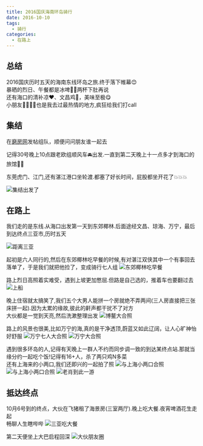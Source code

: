 ```yaml
---
title: 2016国庆海南环岛骑行
date: 2016-10-10
tags:
  - 骑行
categories:
  - 在路上
---
```


## 总结
2016国庆历时五天的海南东线环岛之旅.终于落下帷幕:blush:\
暴晒的烈日、午餐都是冰啤:man_cook:两杯下肚再说\
还有海口的清补凉:heart:、文昌鸡:yellow_heart:，美味至极:yum:\
小朋友:family_man_man_boy_boy:也是我去过最热情的地方,疯狂给我们打call

## 集结
在[磨房网](http://www.doyouhike.net)发帖组队，顺便问问朋友谁一起去

记得30号晚上10点跟老欧组顺风车:oncoming_automobile:出发.一直到第二天晚上十一点多才到海口的旅馆:dog::joy_cat:

东莞虎门、江门,还有湛江港口坐轮渡.都塞了好长时间，屁股都坐开花了:boom::boom::boom:

![集结出发了](https://fublog.oss-cn-shenzhen.aliyuncs.com/vuepress/guoqing_chufa.jpg)

## 在路上
我们走的是东线.从海口出发第一天到东郊椰林.后面途经文昌、琼海、万宁，最后到达终点三亚市,历时五天

![距离三亚](https://fublog.oss-cn-shenzhen.aliyuncs.com/vuepress/blog_2016-10-25%E4%B8%89%E4%BA%9A_%E8%B7%9D%E7%A6%BB_%E5%89%AF%E6%9C%AC.jpg)

起初是六人同行的,然后在东郊椰林吃早餐的时候,有对湛江双侠其中一个有事回去落单了，于是我们就把他捡了，变成骑行七人组
![东郊椰林吃早餐](https://fublog.oss-cn-shenzhen.aliyuncs.com/vuepress/guoqing_he.jpg)

路上烈日高照着实难受，遇到上坡更加憋屈.但路是自己选的，推着车也要翻过去
![上船](https://fublog.oss-cn-shenzhen.aliyuncs.com/vuepress/blog_2016-10-25%E5%8F%88%E4%B8%8A%E8%88%B9_%E5%89%AF%E6%9C%AC.jpg)

晚上住宿就太搞笑了,我们五个大男人能拼一个房就绝不弄两间(三人房直接把三张床拼一起).因为太累的缘故,彼此的鼾声都干扰不了对方\
大伙都是一觉到天亮,然后洗漱整理出发
![博鳌大合照](https://fublog.oss-cn-shenzhen.aliyuncs.com/vuepress/blog_2016-10-25%E5%8D%9A%E9%B3%8C%E5%90%88%E7%85%A7.JPG)

路上的风景也很美,比如万宁的海,真的是干净透顶,蔚蓝又如此辽阔，让人心旷神怡好舒服
![万宁七人大合照](https://fublog.oss-cn-shenzhen.aliyuncs.com/vuepress/guoqing_hezhao.jpg)
![万宁大合照](https://fublog.oss-cn-shenzhen.aliyuncs.com/vuepress/blog_2016-10-25%E8%94%9A%E8%93%9D%E7%9A%84%E6%B5%B7_%E5%89%AF%E6%9C%AC.jpg)

遇到很多环岛的人,记得有天晚上一群人不约而同步调一致的到达某终点站.那就当缘分约一起吃个饭!记得有16+人，杀了两只鸡N多菜\
还有上海来的小两口,我们还即兴的一起拍了照
![与上海小两口合照](https://fublog.oss-cn-shenzhen.aliyuncs.com/vuepress/blog_2016-10-25%E7%89%9B%E7%89%9B_%E5%8D%83%E6%89%8B%E8%A7%82%E9%9F%B3_%E5%89%AF%E6%9C%AC.jpg)
![与上海小两口合照](https://fublog.oss-cn-shenzhen.aliyuncs.com/vuepress/blog_2016-10-25%E7%89%9B%E7%89%9B_%E5%90%88%E7%85%A7_%E5%89%AF%E6%9C%AC.jpg)
![老肖到此一游](https://fublog.oss-cn-shenzhen.aliyuncs.com/vuepress/blog_2016-10-25%E6%88%91_%E5%88%B0%E6%AD%A4%E4%B8%80%E6%B8%B8%E7%94%BB_%E5%89%AF%E6%9C%AC.jpg)

## 抵达终点
10月6号到的终点，大伙在飞猪租了海景房(三室两厅).晚上吃大餐.夜宵啤酒花生走起\
畅聊人生瞎哔哔
![三亚吃大餐](https://fublog.oss-cn-shenzhen.aliyuncs.com/vuepress/blog_2016-10-25%E7%BB%88%E7%82%B9_%E8%AE%BA%E6%8B%8D%E7%85%A7%E7%9A%84%E8%89%BA%E6%9C%AF_%E5%89%AF%E6%9C%AC.jpg)

第二天便坐上大巴启程回深
![大伙朋友圈](https://fublog.oss-cn-shenzhen.aliyuncs.com/vuepress/blog_2016-10-25%E6%9C%8B%E5%8F%8B%E5%9C%88_%E6%99%93%E5%B3%B0_%E5%89%AF%E6%9C%AC.png)